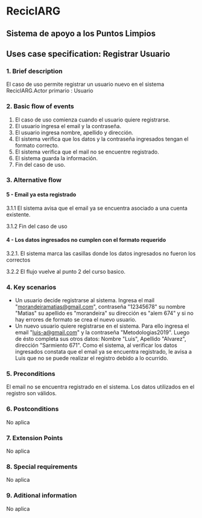 # ReciclARG 
## Sistema de apoyo a los Puntos Limpios

## Uses case specification: Registrar Usuario

### 1. Brief description
El caso de uso permite registrar un usuario nuevo en el sistema ReciclARG.Actor primario : Usuario
### 2. Basic flow of events

1. El caso de uso comienza cuando el usuario quiere registrarse.
2. El usuario ingresa el email y la contraseña.
3. El usuario ingresa nombre, apellido y dirección.
4. El sistema verifica que los datos y la contraseña ingresados tengan el formato correcto.
5. El sistema verifica que el mail no se encuentre registrado.
6. El sistema guarda la información.
7. Fin del caso de uso.

### 3. Alternative flow
#### 5 - Email ya esta registrado

3.1.1 El sistema avisa que el email ya se encuentra asociado a una cuenta existente.

3.1.2 Fin del caso de uso
#### 4 - Los datos ingresados no cumplen con el formato requerido

3.2.1. El sistema marca las casillas donde los datos ingresados no fueron los correctos

3.2.2 El flujo vuelve al punto 2 del curso basico.

### 4. Key scenarios
-   Un usuario decide registrarse al sistema. Ingresa el mail "[morandeiramatias@gmail.com](mailto:morandeiramatias@gmail.com)", contraseña "12345678" su nombre "Matias" su apellido es "morandeira" su dirección es "alem 674" y si no hay errores de formato se crea el nuevo usuario.
- Un nuevo usuario quiere registrarse en el sistema. Para ello ingresa el email "[luis-a@gmail.com](mailto:luis-a@gmail.com)" y la contraseña "Metodologias2019". Luego de ésto completa sus otros datos: Nombre "Luis", Apellido "Alvarez", dirección "Sarmiento 671".
Como el sistema, al verificar los datos ingresados constata que el email ya se encuentra registrado, le avisa a Luis que no se puede realizar el registro debido a lo ocurrido.
### 5. Preconditions
El email no se encuentra registrado en el sistema.
Los datos utilizados en el registro son válidos.
### 6. Postconditions
No aplica
### 7. Extension Points
No aplica
### 8. Special requirements
No aplica
### 9. Aditional information
No aplica

